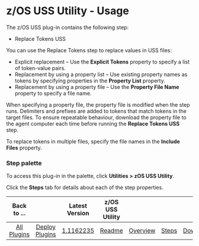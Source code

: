 
# z/OS USS Utility - Usage

The z/OS USS plug-in contains the following step:

* Replace Tokens USS

You can use the Replace Tokens step to replace values in USS files:

* Explicit replacement – Use the **Explicit Tokens** property to specify a list of token-value pairs.
* Replacement by using a property list – Use existing property names as tokens by specifying properties in the **Property List** property.
* Replacement by using a property file – Use the **Property File Name** property to specify a file name.

When specifying a property file, the property file is modified when the step runs. Delimiters and prefixes are added to tokens that match tokens in the target files. To ensure repeatable behaviour, download the property file to the agent computer each time before running the **Replace Tokens USS** step.

To replace tokens in multiple files, specify the file names in the **Include Files** property.

### **Step palette**

To access this plug-in in the palette, click **Utilities > zOS USS Utility**.

Click the **Steps** tab for details about each of the step properties.


|          Back to ...          |                                |                                                                      Latest Version                                                                       |  z/OS USS Utility   ||||
|:-----------------------------:|:------------------------------:|:---------------------------------------------------------------------------------------------------------------------------------------------------------:|:-------------------:| :---: | :---: | :---: |
| [All Plugins](../../index.md) | [Deploy Plugins](../README.md) | [1.1162235](https://raw.githubusercontent.com/UrbanCode/IBM-UCD-PLUGINS/main/files/zos-replacetokens-uss/ucd-plugins-zos-replacetokens-uss-1.1162235.zip) | [Readme](README.md) |[Overview](overview.md)|[Steps](steps.md)|[Downloads](downloads.md)|
